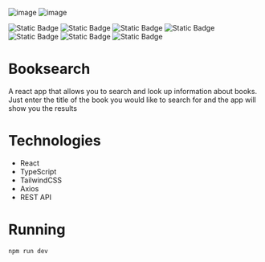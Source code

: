 ![image](https://github.com/user-attachments/assets/86c93e05-a7fd-4472-bb5e-78705a889f53)
![image](https://github.com/user-attachments/assets/1542123d-977d-4308-939a-d8487882c1e0)

![Static Badge](https://img.shields.io/badge/react-js-blue)
![Static Badge](https://img.shields.io/badge/TypeScript-blue)
![Static Badge](https://img.shields.io/badge/TailwindCSS-blue)
![Static Badge](https://img.shields.io/badge/Node-JS-Lime)
![Static Badge](https://img.shields.io/badge/Vite-purple)
![Static Badge](https://img.shields.io/badge/REST-API-red)
![Static Badge](https://img.shields.io/badge/axios-purple)

# Booksearch
A react app that allows you to search and look up information about books. Just enter the title of the book you would like to search for and the app will show you the results

# Technologies
- React
- TypeScript
- TailwindCSS
- Axios
- REST API

# Running
` npm run dev `

